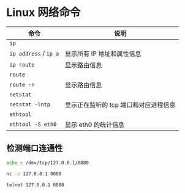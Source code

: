 # Linux 网络命令

| 命令                  | 说明                                  |
| --------------------- | ------------------------------------- |
| `ip`                  |                                       |
| `ip address` / `ip a` | 显示所有 IP 地址和属性信息            |
| `ip route`            | 显示路由信息                          |
| `route`               |                                       |
| `route -n`            | 显示路由信息                          |
| `netstat`             |                                       |
| `netstat -lntp`       | 显示正在监听的 tcp 端口和对应进程信息 |
| `ethtool`             |                                       |
| `ethtool -S eth0`     | 显示 eth0 的统计信息                  |

## 检测端口连通性

```bash
echo > /dev/tcp/127.0.0.1/8080
```

```bash
nc -z 127.0.0.1 8080
```

```bash
telnet 127.0.0.1 8080
```
